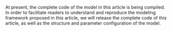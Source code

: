 
At present, the complete code of the model in this article is being compiled. In order to facilitate readers to understand and reproduce the modeling framework proposed in this article, 
we will release the complete code of this article, as well as the structure and parameter configuration of the model.

